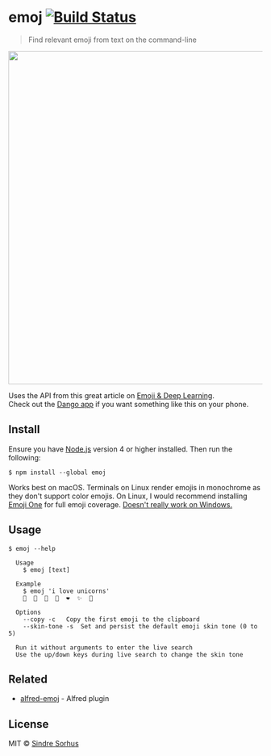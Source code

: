 # emoj [![Build Status](https://travis-ci.org/sindresorhus/emoj.svg?branch=master)](https://travis-ci.org/sindresorhus/emoj)

> Find relevant emoji from text on the command-line

<img src="screenshot.gif" width="660">

Uses the API from this great article on [Emoji & Deep Learning](http://getdango.com/emoji-and-deep-learning.html).<br>
Check out the [Dango app](http://getdango.com) if you want something like this on your phone.


## Install

Ensure you have [Node.js](https://nodejs.org) version 4 or higher installed. Then run the following:

```
$ npm install --global emoj
```

Works best on macOS. Terminals on Linux render emojis in monochrome as they don't support color emojis. On Linux, I would recommend installing [Emoji One](https://github.com/eosrei/emojione-color-font#install-on-linux) for full emoji coverage. [Doesn't really work on Windows.](https://github.com/sindresorhus/emoj/issues/5)


## Usage

```
$ emoj --help

  Usage
    $ emoj [text]

  Example
    $ emoj 'i love unicorns'
    🦄  🎠  🐴  🐎  ❤  ✨  🌈

  Options
    --copy -c   Copy the first emoji to the clipboard
    --skin-tone -s  Set and persist the default emoji skin tone (0 to 5)

  Run it without arguments to enter the live search
  Use the up/down keys during live search to change the skin tone
```


## Related

- [alfred-emoj](https://github.com/sindresorhus/alfred-emoj) - Alfred plugin


## License

MIT © [Sindre Sorhus](https://sindresorhus.com)
